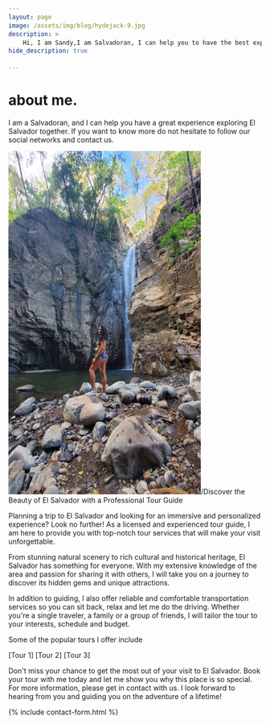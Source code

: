 ```yaml
---
layout: page
image: /assets/img/blog/hydejack-9.jpg
description: >
    Hi, I am Sandy,I am Salvadoran, I can help you to have the best experience in El Salvador, the country of surf, bitcoin and liberty.
hide_description: true

---
```


# about me.

I am a Salvadoran, and I can help you have a great experience exploring El Salvador together.
If you want to know more do not hesitate to follow our social networks and contact us.

![Volcano](/assets/img/about/about-me.jpg)/Discover the Beauty of El Salvador with a Professional Tour Guide

Planning a trip to El Salvador and looking for an immersive and personalized experience? Look no further! As a licensed and experienced tour guide, I am here to provide you with top-notch tour services that will make your visit unforgettable.

From stunning natural scenery to rich cultural and historical heritage, El Salvador has something for everyone. With my extensive knowledge of the area and passion for sharing it with others, I will take you on a journey to discover its hidden gems and unique attractions.

In addition to guiding, I also offer reliable and comfortable transportation services so you can sit back, relax and let me do the driving. Whether you're a single traveler, a family or a group of friends, I will tailor the tour to your interests, schedule and budget.

Some of the popular tours I offer include

[Tour 1]
[Tour 2]
[Tour 3]

Don't miss your chance to get the most out of your visit to El Salvador. Book your tour with me today and let me show you why this place is so special.
For more information, please get in contact with us. I look forward to hearing from you and guiding you on the adventure of a lifetime!


{% include contact-form.html %}
